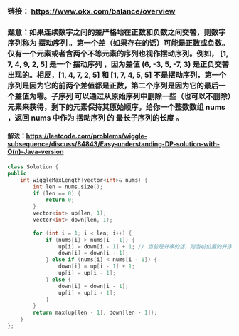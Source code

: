 ### 链接： https://www.okx.com/balance/overview

### 题意：如果连续数字之间的差严格地在正数和负数之间交替，则数字序列称为 摆动序列 。第一个差（如果存在的话）可能是正数或负数。仅有一个元素或者含两个不等元素的序列也视作摆动序列。例如， [1, 7, 4, 9, 2, 5] 是一个 摆动序列 ，因为差值 (6, -3, 5, -7, 3) 是正负交替出现的。相反，[1, 4, 7, 2, 5] 和 [1, 7, 4, 5, 5] 不是摆动序列，第一个序列是因为它的前两个差值都是正数，第二个序列是因为它的最后一个差值为零。子序列 可以通过从原始序列中删除一些（也可以不删除）元素来获得，剩下的元素保持其原始顺序。给你一个整数数组 nums ，返回 nums 中作为 摆动序列 的 最长子序列的长度 。

#### 解法：https://leetcode.com/problems/wiggle-subsequence/discuss/84843/Easy-understanding-DP-solution-with-O(n)-Java-version



```c++
class Solution {
public:
    int wiggleMaxLength(vector<int>& nums) {
        int len = nums.size();
        if (len == 0) {
            return 0;
        }
        vector<int> up(len, 1);
        vector<int> down(len, 1);
        
        for (int i = 1; i < len; i++) {
            if (nums[i] > nums[i - 1]) {
                up[i] = down[i - 1] + 1; // 当前是升序的话，则当前位置的升序结尾的最长子序列的长度可以由之前的降序最长子序列的长度加1，此时的降序继续继承前一个状态的长度。
                down[i] = down[i - 1];
            } else if (nums[i] < nums[i - 1]) {
                down[i] = up[i - 1] + 1;
                up[i] = up[i - 1];
            } else {
                down[i] = down[i - 1];
                up[i] = up[i - 1];
            }
        }
        return max(up[len - 1], down[len - 1]);
    }
};
```

